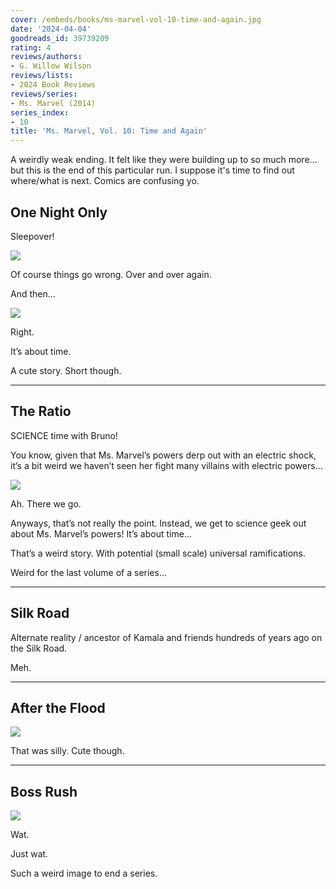 ```yaml
---
cover: /embeds/books/ms-marvel-vol-10-time-and-again.jpg
date: '2024-04-04'
goodreads_id: 39739209
rating: 4
reviews/authors:
- G. Willow Wilson
reviews/lists:
- 2024 Book Reviews
reviews/series:
- Ms. Marvel (2014)
series_index:
- 10
title: 'Ms. Marvel, Vol. 10: Time and Again'
---
```

A weirdly weak ending. It felt like they were building up to so much more... but this is the end of this particular run. I suppose it's time to find out where/what is next. Comics are confusing yo. 

## One Night Only

Sleepover!

![](/embeds/books/attachments/ms-marvel-2014-v10-textbundle-a9caf4.jpeg)

Of course things go wrong. Over and over again. 

And then…

![](/embeds/books/attachments/ms-marvel-2014-v10-textbundle-f08f5c.jpeg)

Right. 

It’s about time. 

A cute story. Short though. 

- - -

## The Ratio

SCIENCE time with Bruno!

You know, given that Ms. Marvel’s powers derp out with an electric shock, it’s a bit weird we haven’t seen her fight many villains with electric powers…

![](/embeds/books/attachments/ms-marvel-2014-v10-textbundle-200a58.jpeg)

Ah. There we go. 

Anyways, that’s not really the point. Instead, we get to science geek out about Ms. Marvel’s powers! It’s about time…

That’s a weird story. With potential (small scale) universal ramifications. 

Weird for the last volume of a series…

- - -

## Silk Road

Alternate reality / ancestor of Kamala and friends hundreds of years ago on the Silk Road. 

Meh. 

- - -

## After the Flood

![](/embeds/books/attachments/ms-marvel-2014-v10-textbundle-c778e1.jpeg)

That was silly. Cute though. 

- - -

## Boss Rush 

![](/embeds/books/attachments/ms-marvel-2014-v10-textbundle-1da624.jpeg)

Wat. 

Just wat. 

Such a weird image to end a series. 
